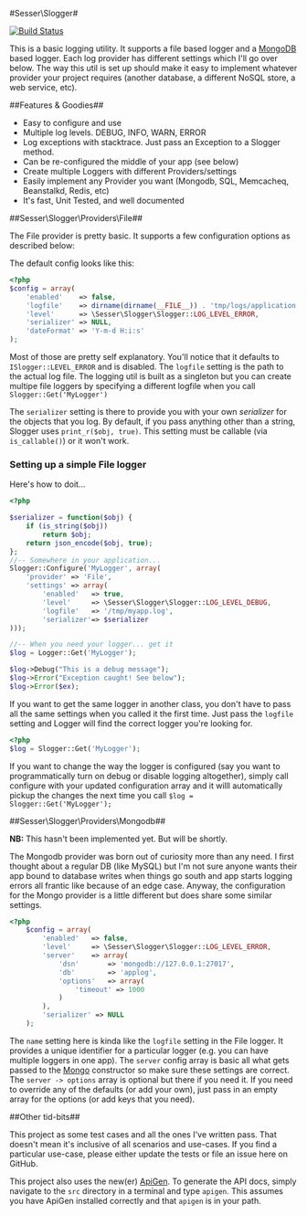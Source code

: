 #Sesser\Slogger#

[![Build Status](https://secure.travis-ci.org/sesser/Slogger.png?branch=master)](http://travis-ci.org/sesser/Slogger)

This is a basic logging utility. It supports a file based logger and a [MongoDB](http://www.mongodb.org)
based logger. Each log provider has different settings which I'll go over below.
The way this util is set up should make it easy to implement whatever provider
your project requires (another database, a different NoSQL store, a web service, etc).

##Features & Goodies##

*	Easy to configure and use
*	Multiple log levels. DEBUG, INFO, WARN, ERROR
*	Log exceptions with stacktrace. Just pass an Exception to a Slogger method.
*	Can be re-configured the middle of your app (see below)
*	Create multiple Loggers with different Providers/settings
*	Easily implement any Provider you want (Mongodb, SQL, Memcacheq, Beanstalkd, Redis, etc)
*	It's fast, Unit Tested, and well documented

##Sesser\Slogger\Providers\File##

The File provider is pretty basic. It supports a few configuration options as
described below:

The default config looks like this:
	
```php
<?php
$config = array(
	'enabled'	 => false,
	'logfile'	 => dirname(dirname(__FILE__)) . 'tmp/logs/application.log',
	'level'		 => \Sesser\Slogger\Slogger::LOG_LEVEL_ERROR,
	'serializer' => NULL,
	'dateFormat' => 'Y-m-d H:i:s'
);
```

Most of those are pretty self explanatory. You'll notice that it defaults to `ISlogger::LEVEL_ERROR`
and is disabled. The `logfile` setting is the path to the actual log file. The logging
util is built as a singleton but you can create multipe file loggers by specifying
a different logfile when you call `Slogger::Get('MyLogger')`

The `serializer` setting is there to provide you with your own *serializer* for the 
objects that you log. By default, if you pass anything other than a string, Slogger
uses `print_r($obj, true)`. This setting must be callable (via `is_callable()`) or 
it won't work.

### Setting up a simple File logger ###

Here's how to doit...

```php
<?php

$serializer = function($obj) {
	if (is_string($obj))
		return $obj;
	return json_encode($obj, true);
};
//-- Somewhere in your application...
Slogger::Configure('MyLogger', array(
	'provider' => 'File',
	'settings' => array(
		'enabled' 	=> true,
		'level'		=> \Sesser\Slogger\Slogger::LOG_LEVEL_DEBUG,
		'logfile' 	=> '/tmp/myapp.log',
		'serializer'=> $serializer
)));

//-- When you need your logger... get it
$log = Logger::Get('MyLogger');

$log->Debug("This is a debug message");
$log->Error("Exception caught! See below");
$log->Error($ex);
```

If you want to get the same logger in another class, you don't have to pass all the same
settings when you called it the first time. Just pass the `logfile` setting and Logger
will find the correct logger you're looking for.

```php
<?php
$log = Slogger::Get('MyLogger');
```

If you want to change the way the logger is configured (say you want to programmatically 
turn on debug or disable logging altogether), simply call configure with your updated
configuration array and it willl automatically pickup the changes the next time you call
`$log = Slogger::Get('MyLogger');`

##Sesser\Slogger\Providers\Mongodb##

**NB:** This hasn't been implemented yet. But will be shortly.

The Mongodb provider was born out of curiosity more than any need. I first thought
about a regular DB (like MySQL) but I'm not sure anyone wants their app bound
to database writes when things go south and app starts logging errors all frantic
like because of an edge case. Anyway, the configuration for the Mongo provider
is a little different but does share some similar settings.

```php
<?php
	$config = array(
		'enabled'	=> false,
		'level'		=> \Sesser\Slogger\Slogger::LOG_LEVEL_ERROR,
		'server'	=> array(
			'dsn'		=> 'mongodb://127.0.0.1:27017',
			'db'		=> 'applog',
			'options'	=> array(
				'timeout' => 1000
			)
		),
		'serializer' => NULL
	);
```

The `name` setting here is kinda like the `logfile` setting in the File logger. It provides
a unique identifier for a particular logger (e.g. you can have multiple loggers in one app).
The `server` config array is basic all what gets passed to the [Mongo](http://us.php.net/manual/en/mongo.connecting.php)
constructor so make sure these settings are correct. The `server -> options` array is optional
but there if you need it. If you need to override any of the defaults (or add your own), just
pass in an empty array for the options (or add keys that you need).

##Other tid-bits##

This project as some test cases and all the ones I've written pass. That doesn't mean
it's inclusive of all scenarios and use-cases. If you find a particular use-case, please
either update the tests or file an issue here on GitHub.

This project also uses the new(er) [ApiGen](http://apigen.org/). To generate the API docs, simply
navigate to the `src` directory in a terminal and type `apigen`. This assumes
you have ApiGen installed correctly and that `apigen` is in your path.

